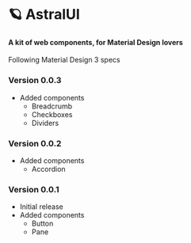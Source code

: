 # 🪐 AstralUI

#### A kit of web components, for Material Design lovers

Following Material Design 3 specs

### Version 0.0.3
- Added components
  - Breadcrumb
  - Checkboxes
  - Dividers

### Version 0.0.2
- Added components
  - Accordion

### Version 0.0.1 
- Initial release
- Added components
  - Button
  - Pane